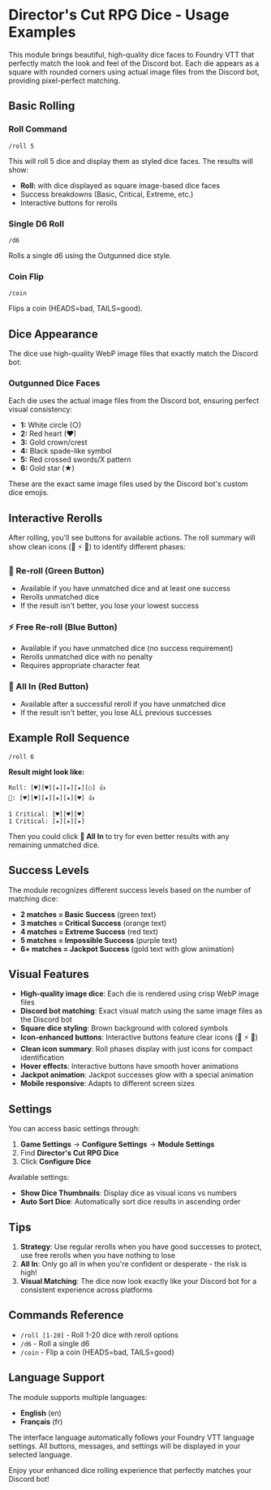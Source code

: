 # Director's Cut RPG Dice - Usage Examples

This module brings beautiful, high-quality dice faces to Foundry VTT that perfectly match the look and feel of the Discord bot. Each die appears as a square with rounded corners using actual image files from the Discord bot, providing pixel-perfect matching.

## Basic Rolling

### Roll Command
```
/roll 5
```
This will roll 5 dice and display them as styled dice faces. The results will show:
- **Roll:** with dice displayed as square image-based dice faces
- Success breakdowns (Basic, Critical, Extreme, etc.)
- Interactive buttons for rerolls

### Single D6 Roll
```
/d6
```
Rolls a single d6 using the Outgunned dice style.

### Coin Flip
```
/coin
```
Flips a coin (HEADS=bad, TAILS=good).

## Dice Appearance

The dice use high-quality WebP image files that exactly match the Discord bot:

### Outgunned Dice Faces
Each die uses the actual image files from the Discord bot, ensuring perfect visual consistency:
- **1:** White circle (○)
- **2:** Red heart (♥)
- **3:** Gold crown/crest
- **4:** Black spade-like symbol
- **5:** Red crossed swords/X pattern
- **6:** Gold star (★)

These are the exact same image files used by the Discord bot's custom dice emojis.

## Interactive Rerolls

After rolling, you'll see buttons for available actions. The roll summary will show clean icons (🔄 ⚡ 🎯) to identify different phases:

### 🔄 Re-roll (Green Button)
- Available if you have unmatched dice and at least one success
- Rerolls unmatched dice
- If the result isn't better, you lose your lowest success

### ⚡ Free Re-roll (Blue Button)
- Available if you have unmatched dice (no success requirement)
- Rerolls unmatched dice with no penalty
- Requires appropriate character feat

### 🎯 All In (Red Button)
- Available after a successful reroll if you have unmatched dice
- If the result isn't better, you lose ALL previous successes

## Example Roll Sequence

```
/roll 6
```

**Result might look like:**
```
Roll: [♥][♥][★][★][★][○] 👍
🔄: [♥][♥][★][★][★][♥] 👍

1 Critical: [♥][♥][♥]
1 Critical: [★][★][★]
```

Then you could click **🎯 All In** to try for even better results with any remaining unmatched dice.

## Success Levels

The module recognizes different success levels based on the number of matching dice:

- **2 matches = Basic Success** (green text)
- **3 matches = Critical Success** (orange text) 
- **4 matches = Extreme Success** (red text)
- **5 matches = Impossible Success** (purple text)
- **6+ matches = Jackpot Success** (gold text with glow animation)

## Visual Features

- **High-quality image dice**: Each die is rendered using crisp WebP image files
- **Discord bot matching**: Exact visual match using the same image files as the Discord bot
- **Square dice styling**: Brown background with colored symbols
- **Icon-enhanced buttons**: Interactive buttons feature clear icons (🔄 ⚡ 🎯)
- **Clean icon summary**: Roll phases display with just icons for compact identification
- **Hover effects**: Interactive buttons have smooth hover animations
- **Jackpot animation**: Jackpot successes glow with a special animation
- **Mobile responsive**: Adapts to different screen sizes

## Settings

You can access basic settings through:
1. **Game Settings** → **Configure Settings** → **Module Settings**
2. Find **Director's Cut RPG Dice**
3. Click **Configure Dice**

Available settings:
- **Show Dice Thumbnails**: Display dice as visual icons vs numbers
- **Auto Sort Dice**: Automatically sort dice results in ascending order

## Tips

1. **Strategy**: Use regular rerolls when you have good successes to protect, use free rerolls when you have nothing to lose
2. **All In**: Only go all in when you're confident or desperate - the risk is high!
3. **Visual Matching**: The dice now look exactly like your Discord bot for a consistent experience across platforms

## Commands Reference

- `/roll [1-20]` - Roll 1-20 dice with reroll options
- `/d6` - Roll a single d6
- `/coin` - Flip a coin (HEADS=bad, TAILS=good)

## Language Support

The module supports multiple languages:
- **English** (en)
- **Français** (fr)

The interface language automatically follows your Foundry VTT language settings. All buttons, messages, and settings will be displayed in your selected language.

Enjoy your enhanced dice rolling experience that perfectly matches your Discord bot! 